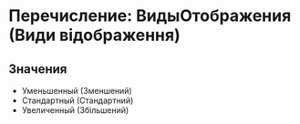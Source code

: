 ﻿# Перечисление: ВидыОтображения (Види відображення)

## Значения

- Уменьшенный (Зменшений)
- Стандартный (Стандартний)
- Увеличенный (Збільшений)

